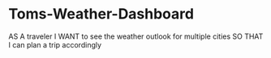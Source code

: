 # Toms-Weather-Dashboard

AS A traveler
I WANT to see the weather outlook for multiple cities
SO THAT I can plan a trip accordingly


